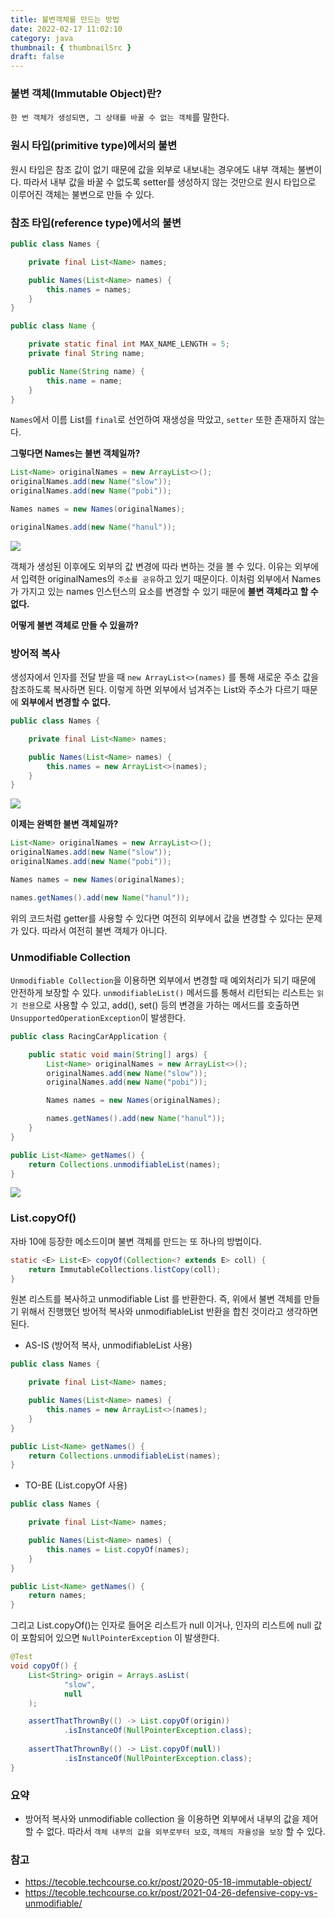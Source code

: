```yaml
---
title: 불변객체를 만드는 방법
date: 2022-02-17 11:02:10
category: java
thumbnail: { thumbnailSrc }
draft: false
---
```


### 불변 객체(Immutable Object)란?
`한 번 객체가 생성되면, 그 상태를 바꿀 수 없는 객체`를 말한다.

### 원시 타입(primitive type)에서의 불변
원시 타입은 참조 값이 없기 때문에 값을 외부로 내보내는 경우에도 내부 객체는 불변이다. 따라서 내부 값을 바꿀 수 없도록 setter를 생성하지 않는 것만으로 원시 타입으로 이루어진 객체는 불변으로 만들 수 있다.

### 참조 타입(reference type)에서의 불변

```java
public class Names {

	private final List<Name> names;

	public Names(List<Name> names) {
		this.names = names;
	}
}

public class Name {

	private static final int MAX_NAME_LENGTH = 5;
	private final String name;

	public Name(String name) {
		this.name = name;
	}
}
```

`Names`에서 이름 List를 `final`로 선언하여 재생성을 막았고, `setter` 또한 존재하지 않는다. 

**그렇다면 Names는 불변 객체일까?**

```java
List<Name> originalNames = new ArrayList<>();
originalNames.add(new Name("slow"));
originalNames.add(new Name("pobi"));

Names names = new Names(originalNames);

originalNames.add(new Name("hanul"));
```

<img src="./images/immutable/debug.png">

객체가 생성된 이후에도 외부의 값 변경에 따라 변하는 것을 볼 수 있다. 이유는 외부에서 입력한 originalNames의 `주소를 공유`하고 있기 때문이다. 이처럼 외부에서 Names가 가지고 있는 names 인스턴스의 요소를 변경할 수 있기 때문에 **불변 객체라고 할 수 없다.**

**어떻게 불변 객체로 만들 수 있을까?**

### 방어적 복사
생성자에서 인자를 전달 받을 때 `new ArrayList<>(names)` 를 통해 새로운 주소 값을 참조하도록 복사하면 된다. 이렇게 하면 외부에서 넘겨주는 List와 주소가 다르기 때문에 **외부에서 변경할 수 없다.**

```java
public class Names {

	private final List<Name> names;

	public Names(List<Name> names) {
		this.names = new ArrayList<>(names);
	}
}
```

<img src="./images/immutable/debug2.png">


**이제는 완벽한 불변 객체일까?**


```java
List<Name> originalNames = new ArrayList<>();
originalNames.add(new Name("slow"));
originalNames.add(new Name("pobi"));

Names names = new Names(originalNames);

names.getNames().add(new Name("hanul"));
```

위의 코드처럼 getter를 사용할 수 있다면 여전히 외부에서 값을 변경할 수 있다는 문제가 있다. 따라서 여전히 불변 객체가 아니다.

### Unmodifiable Collection
`Unmodifiable Collection`을 이용하면 외부에서 변경할 때 예외처리가 되기 때문에 안전하게 보장할 수 있다.
`unmodifiableList()` 메서드를 통해서 리턴되는 리스트는 `읽기 전용`으로 사용할 수 있고, add(), set() 등의 변경을 가하는 메서드를 호출하면 `UnsupportedOperationException`이 발생한다.

```java
public class RacingCarApplication {

	public static void main(String[] args) {
		List<Name> originalNames = new ArrayList<>();
		originalNames.add(new Name("slow"));
		originalNames.add(new Name("pobi"));

		Names names = new Names(originalNames);

		names.getNames().add(new Name("hanul"));
    }
}
```

```java
public List<Name> getNames() {
    return Collections.unmodifiableList(names);
}
```

<img src="./images/immutable/exception.png">


### List.copyOf()
자바 10에 등장한 메소드이며 불변 객체를 만드는 또 하나의 방법이다. 

```java
static <E> List<E> copyOf(Collection<? extends E> coll) {
	return ImmutableCollections.listCopy(coll);
}
```

원본 리스트를 복사하고 unmodifiable List 를 반환한다. 즉, 위에서 불변 객체를 만들기 위해서 진행했던 방어적 복사와 unmodifiableList 반환을 합친 것이라고 생각하면 된다. 

- AS-IS (방어적 복사, unmodifiableList 사용)

```java
public class Names {

	private final List<Name> names;

	public Names(List<Name> names) {
		this.names = new ArrayList<>(names);
	}
}

public List<Name> getNames() {
    return Collections.unmodifiableList(names);
}
```

- TO-BE (List.copyOf 사용)

```java
public class Names {

	private final List<Name> names;

	public Names(List<Name> names) {
		this.names = List.copyOf(names);
	}
}

public List<Name> getNames() {
    return names;
}
```


그리고 List.copyOf()는 인자로 들어온 리스트가 null 이거나, 인자의 리스트에 null 값이 포함되어 있으면 `NullPointerException` 이 발생한다.

```java
@Test
void copyOf() {
	List<String> origin = Arrays.asList(
			"slow",
			null
	);

	assertThatThrownBy(() -> List.copyOf(origin))
			.isInstanceOf(NullPointerException.class);
	
	assertThatThrownBy(() -> List.copyOf(null))
			.isInstanceOf(NullPointerException.class);
}
```

### 요약
- 방어적 복사와 unmodifiable collection 을 이용하면 외부에서 내부의 값을 제어할 수 없다. 따라서 `객체 내부의 값을 외부로부터 보호`, `객체의 자율성을 보장` 할 수 있다.

### 참고
- https://tecoble.techcourse.co.kr/post/2020-05-18-immutable-object/
- https://tecoble.techcourse.co.kr/post/2021-04-26-defensive-copy-vs-unmodifiable/